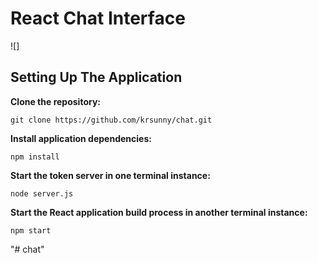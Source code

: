 # React Chat Interface

![]


## Setting Up The Application

**Clone the repository:**

```
git clone https://github.com/krsunny/chat.git
```

**Install application dependencies:**

```
npm install
```

**Start the token server in one terminal instance:**

```
node server.js
```

**Start the React application build process in another terminal instance:**

```
npm start
```
"# chat" 
